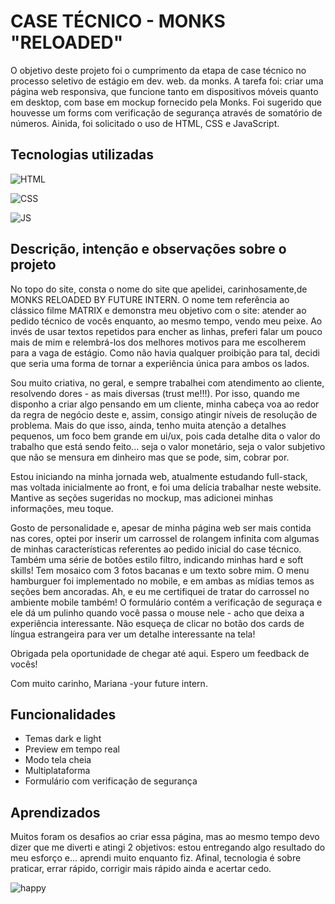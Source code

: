 
# CASE TÉCNICO - MONKS "RELOADED"

O objetivo deste projeto foi o cumprimento da etapa de case técnico no processo seletivo de estágio em dev. web. da monks. A tarefa foi: criar uma página web responsiva, que funcione tanto em dispositivos móveis quanto em desktop, com base em mockup fornecido pela Monks. Foi sugerido que houvesse um forms com verificação de segurança através de somatório de números. Ainida, foi solicitado o uso de HTML, CSS e JavaScript.


## Tecnologias utilizadas

![HTML](https://img.shields.io/badge/Markdown-HTML-green)

![CSS](https://img.shields.io/badge/Style-CSS-pink)

![JS](https://img.shields.io/badge/Action-JavaScript-purple)



## Descrição, intenção e observações sobre o projeto

No topo do site, consta o nome do site que apelidei, carinhosamente,de MONKS RELOADED BY FUTURE INTERN.
O nome tem referência ao clássico filme MATRIX e demonstra meu objetivo com o site: atender ao pedido técnico de vocês enquanto, ao mesmo tempo, vendo meu peixe. Ao invés de usar textos repetidos para encher as linhas, preferi falar um pouco mais de mim e relembrá-los dos melhores motivos para me escolherem para a vaga de estágio. Como não havia qualquer proibição para tal, decidi que seria uma forma de tornar a experiência única para ambos os lados.

Sou muito criativa, no geral, e sempre trabalhei com atendimento ao cliente, resolvendo dores - as mais diversas (trust me!!!). Por isso, quando me disponho a criar algo pensando em um cliente, minha cabeça voa ao redor da regra de negócio deste e, assim, consigo atingir níveis de resolução de problema. Mais do que isso, ainda, tenho muita atenção a detalhes pequenos, um foco bem grande em ui/ux, pois cada detalhe dita o valor do trabalho que está sendo feito... seja o valor monetário, seja o valor subjetivo que não se mensura em dinheiro mas que se pode, sim, cobrar por.

Estou iniciando na minha jornada web, atualmente estudando full-stack, mas voltada inicialmente ao front, e foi uma delícia trabalhar neste website. Mantive as seções sugeridas no mockup, mas adicionei minhas informações, meu toque.

Gosto de personalidade e, apesar de minha página web ser mais contida nas cores, optei por inserir um carrossel de rolangem infinita com algumas de minhas características referentes ao pedido inicial do case técnico. Também uma série de botões estilo filtro, indicando minhas hard e soft skills! Tem mosaico com 3 fotos bacanas e um texto sobre mim.  O menu hamburguer foi implementado no mobile, e em ambas as mídias temos as seções bem ancoradas. Ah, e eu me certifiquei de tratar do carrossel no ambiente mobile também! O formulário contém a verificação de seguraça e ele dá um pulinho quando você passa o mouse nele - acho que deixa a experiência interessante. Não esqueça de clicar no botão dos cards de língua estrangeira para ver um detalhe interessante na tela!

Obrigada pela oportunidade de chegar até aqui. Espero um feedback de vocês!

Com muito carinho, 
Mariana -your future intern.


## Funcionalidades

- Temas dark e light
- Preview em tempo real
- Modo tela cheia
- Multiplataforma
- Formulário com verificação de segurança


## Aprendizados

Muitos foram os desafios ao criar essa página, mas ao mesmo tempo devo dizer que me diverti e atingi 2 objetivos: estou entregando algo resultado do meu esforço e... aprendi muito enquanto fiz. Afinal, tecnologia é sobre praticar, errar rápido, corrigir mais rápido ainda e acertar cedo.

![happy](https://i.makeagif.com/media/11-04-2024/GSudil.gif)
